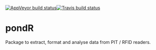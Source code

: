 [![AppVeyor build status](https://ci.appveyor.com/api/projects/status/github/AparajithaRamesh/pondR?branch=master&svg=true)](https://ci.appveyor.com/project/AparajithaRamesh/pondR)[![Travis build status](https://travis-ci.com/AparajithaRamesh/pondR.svg?branch=master)](https://travis-ci.com/AparajithaRamesh/pondR)


# pondR
Package to extract, format and analyse data from PIT / RFID readers.

